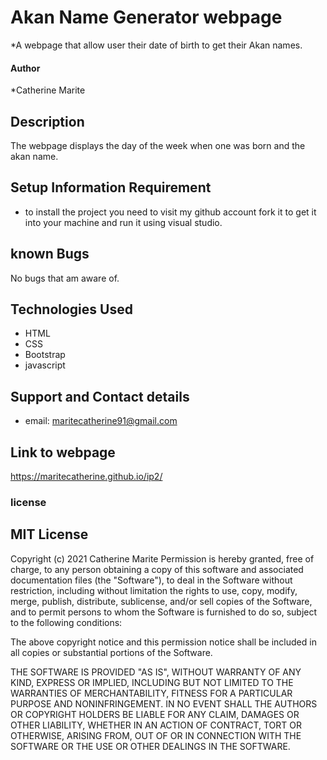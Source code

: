 # Akan Name Generator webpage
*A webpage that allow user their date of birth to get their Akan names.
#### Author
*Catherine Marite
## Description
The webpage displays the day of the week when one was born and the akan name.
## Setup Information Requirement
* to install the project you need to visit my github account fork it to get it into your machine and run it using visual studio.
## known Bugs
No bugs that am aware of.
## Technologies Used
* HTML
* CSS
* Bootstrap
* javascript
## Support and Contact details
* email: maritecatherine91@gmail.com
## Link to webpage
 https://maritecatherine.github.io/ip2/
### license
MIT License
-----------

Copyright (c) 2021 Catherine Marite
Permission is hereby granted, free of charge, to any person
obtaining a copy of this software and associated documentation
files (the "Software"), to deal in the Software without
restriction, including without limitation the rights to use,
copy, modify, merge, publish, distribute, sublicense, and/or sell
copies of the Software, and to permit persons to whom the
Software is furnished to do so, subject to the following
conditions:

The above copyright notice and this permission notice shall be
included in all copies or substantial portions of the Software.

THE SOFTWARE IS PROVIDED "AS IS", WITHOUT WARRANTY OF ANY KIND,
EXPRESS OR IMPLIED, INCLUDING BUT NOT LIMITED TO THE WARRANTIES
OF MERCHANTABILITY, FITNESS FOR A PARTICULAR PURPOSE AND
NONINFRINGEMENT. IN NO EVENT SHALL THE AUTHORS OR COPYRIGHT
HOLDERS BE LIABLE FOR ANY CLAIM, DAMAGES OR OTHER LIABILITY,
WHETHER IN AN ACTION OF CONTRACT, TORT OR OTHERWISE, ARISING
FROM, OUT OF OR IN CONNECTION WITH THE SOFTWARE OR THE USE OR
OTHER DEALINGS IN THE SOFTWARE.
		


